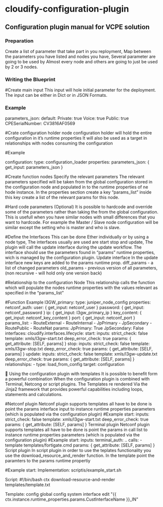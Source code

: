 # cloudify-configuration-plugin

## Configuration plugin manual for VCPE solution


### Preparation
Create a list of parameter that take part in you reployment,
Map between the parameters you have listed and nodes you have, Several parameter are going to be used by Almost every node and others are going to just be used by 2 or 3 nodes.

### Writing the Blueprint

#Create main input
This input will hole initial parameter for the deployment.
The input can be either in Dict  or in JSON Formats.
### Example
  parameters_json:
    default:
      Private: true
      Voice: true
      Public: true
      CPESerialNumber: CV3816AF0569

#Crate configuration holder node
configuration holder will hold the entire configuration in it’s runtime properties
It will also be used as a target in relationships with nodes consuming the configuration

#Example

  configuration:
    type: configuration_loader
    properties:
      parameters_json: { get_input: parameters_json }

#Create function nodes
Specify the relevant parameters
The relevant parameters specified will be taken from the global configuration stored in the configuration node and populated in to the runtime properties of ne hode instance.
In the properties section create a key “params_list” inside this key create a list of the relevant params for this node.

#Hard code parameters (Optional)
It is possible to hardcode and override  some of the parameters rather than taking the from the global configuration. This is usefull when you have similar nodes with small differences that you want to hardcode. For example the Master / Slave node configuration will be similar except the setting who is master and who is slave.

#Define the Interfaces
This can be done Ether individually or by using a node type,
The interfaces usually are used are start stop and update, The plugin will call the update interface during the update workflow.
The interface should use the parameters found in “params” runtime properties, wich is managed by the configuration plugin.
Update interface 
In the update interface new keys are added to the params runtime prop. 
diff_params - a list of changed parameters
old_params - previous version of all parameters, (non recursive - will hold only one version back)

#Relationship to the configuration Node
This relationship calls the function which will populate the nodes runtime properties with the values relevant as specified in the “params_list”

#Function Example
  l3GW_primary:
    type: juniper_node_config
    properties:
      netconf_auth:
        user: { get_input: netconf_user }
        password: { get_input: netconf_password }
        ip: { get_input: l3gw_primary_ip }
        key_content: { get_input: netconf_key_content }
        port: { get_input: netconf_port }
      params_list:
        - RouteExternal
        - RouteInternal
        - JpPrimary
        - JpSecondary
        - RoutePublic
        - RouteNat
      params:
        JpPrimary: True
        JpSecondary: False
    interfaces:
      cloudify.interfaces.lifecycle:
        start:
          inputs:
            strict_check: false
            template: xmls/l3gw-start.txt
            deep_error_check: true
            params: { get_attribute: [SELF, params] }
        stop:
          inputs:
            strict_check: false
            template: xmls/l3gw-stop.txt
            deep_error_check: true
            params: { get_attribute: [SELF, params] }
        update:
          inputs:
            strict_check: false
            template: xmls/l3gw-update.txt
            deep_error_check: true
            params: { get_attribute: [SELF, params] }
    relationships:
      - type: load_from_config
        target: configuration




Using the configuration plugin with templates
It is possible to benefit form a powerful combination When the configuration plugin is combined with Terminal, Netcong or script plugins.
The Templates re rendered Via the Jinja2 framework that provides powerful capabilities including loops, statements and calculations. 

#Netconf plugin
Netconf plugin supports templates all have to be done is point the params interface input to instance runtime properties parameters (which is populated via the configuration plugin)
#Example
  start:
          inputs:
            strict_check: false
            template: xmls/l3gw-start.txt
            deep_error_check: true
            params: { get_attribute: [SELF, params] }
Terminal plugin
Netconf plugin supports templates all have to be done is point the params in call list  to instance runtime properties parameters (which is populated via the configuration plugin)
#Example
       start:
          inputs:
            terminal_auth:
            ..
            calls:
              - template templates/fortigate.cmd
                params:  { get_attribute: [SELF, params] }
Script plugin
In script plugin in order to use the teplates functionality you use the download_resource_and_render function. In the template point the paramters to the params runtime propertiy

#Example
       start:
         Implementation: scriptis/example_start.sh

Script:
#!/bin/bash
ctx download-resource-and-render templates/template.txt

Template:
config global
config system interface
edit "{{ ctx.instance.runtime_properties.params.CustInterfaceName }}_IN"

